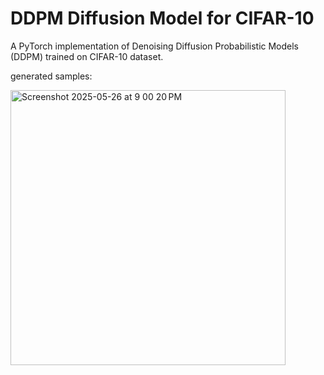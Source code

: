 # DDPM Diffusion Model for CIFAR-10

A PyTorch implementation of Denoising Diffusion Probabilistic Models (DDPM) trained on CIFAR-10 dataset.

generated samples:



<img width="440" alt="Screenshot 2025-05-26 at 9 00 20 PM" src="https://github.com/user-attachments/assets/ef2f26c9-390c-4984-9753-2ba03f0d5bb2" />
